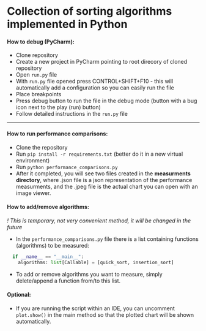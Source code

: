 Collection of sorting algorithms implemented in Python
=

<h4>How to debug (PyCharm):</h4>

- Clone repository 
- Create a new project in PyCharm pointing to root direcory of cloned repository
- Open ```run.py``` file
- With ```run.py``` file opened press CONTROL+SHIFT+F10 - this will automatically add a configuration so you can easily run the file
- Place breakpoints
- Press debug button to run the file in the debug mode (button with a bug icon next to the play (run) button)
- Follow detailed instructions in the ```run.py``` file
---


<h4>How to run performance comparisons:</h4>

- Clone the repository
- Run ```pip install -r requirements.txt``` (better do it in a new virtual environment)
- Run ```python performance_comparisons.py```
- After it completed, you will see two files created in the <b>measurments directory</b>, where .json file is a json representation of the performance measurments, and the .jpeg file is the actual chart you can open with an image viewer.

<h4>How to add/remove algorithms:</h4>

*! This is temporary, not very convenient method, it will be changed in the future*

- In the ```performance_comparisons.py``` file there is a list containing functions (algorithms) to be measured:
``` python
  if __name__ == "__main__":
    algorithms: list[Callable] = [quick_sort, insertion_sort]
```
- To add or remove algorithms you want to measure, simply delete/append a function from/to this list.

<h4>Optional:</h4>

- If you are running the script within an IDE, you can uncomment ```plot.show()``` in the main method so that the plotted chart will be shown automatically.
